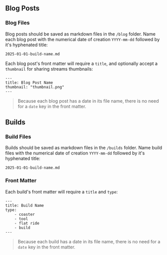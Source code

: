 ## Blog Posts

### Blog Files

Blog posts should be saved as markdown files in the `/blog` folder. Name each blog post with the numerical date of creation `YYYY-mm-dd` followed by it's hyphenated title:

`2025-01-01-build-name.md`

Each blog post's front matter will require a `title`, and optionally accept a `thumbnail` for sharing streams thumbnails:

    ---
    title: Blog Post Name
    thumbnail: "thumbnail.png"
    ---

> Because each blog post has a date in its file name, there is no need for a `date` key in the front matter.

## Builds

### Build Files

Builds should be saved as markdown files in the `/builds` folder. Name build files with the numerical date of creation `YYYY-mm-dd` followed by it's hyphenated title:

`2025-01-01-build-name.md`

### Front Matter

Each build's front matter will require a `title` and `type`:

    ---
    title: Build Name
    type: 
        - coaster
        - tool
        - flat ride
        - build
    ---

> Because each build has a date in its file name, there is no need for a `date` key in the front matter.